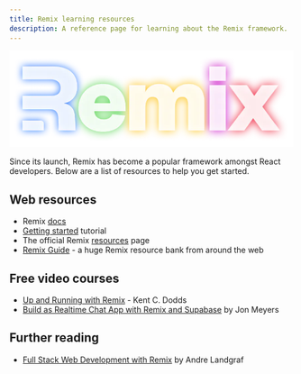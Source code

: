 ```yaml
---
title: Remix learning resources
description: A reference page for learning about the Remix framework.
---
```


![Remix logo glowing](../../../assets/webp/remix-glowing-logo.webp)

Since its launch, Remix has become a popular framework amongst React developers. Below are a list of resources to help you get started.

## Web resources

- Remix [docs](https://remix.run/docs/en/main)
- [Getting started](https://remix.run/docs/en/main/start/tutorial) tutorial
- The official Remix [resources](https://remix.run/resources?category=all) page
- [Remix Guide](https://remix.guide/) - a huge Remix resource bank from around the web

## Free video courses

- [Up and Running with Remix](https://egghead.io/courses/up-and-running-with-remix-b82b6bb6) - Kent C. Dodds
- [Build as Realtime Chat App with Remix and Supabase](https://egghead.io/courses/build-a-realtime-chat-app-with-remix-and-supabase-d36e2618) by Jon Meyers

## Further reading

- [Full Stack Web Development with Remix](https://www.packtpub.com/product/full-stack-web-development-with-remix/9781801075299) by Andre Landgraf
